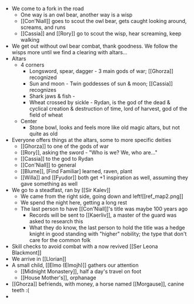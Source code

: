 - We come to a fork in the road
	- One way is an owl bear, another way is a wisp
	- [[Con'Niall]] goes to scout the owl bear, gets caught looking around, screams, and runs
	- [[Cassia]] and [[Rory]] go to scout the wisp, hear screaming, keep walking
- We get out without owl bear combat, thank goodness. We follow the wisps more until we find a clearing with altars...
- Altars
	- 4 corners
		- Longsword, spear, dagger - 3 main gods of war; [[Ghorza]] recognized
		- Sun and moon - Twin goddesses of sun & moon; [[Cassia]] recognizes
		- Shark jaws & fish - 
		- Wheat crossed by sickle - Rydan, is the god of the dead & cyclical creation & destruction of time, lord of harvest, god of the field of wheat
	- Center
		- Stone bowl, looks and feels more like old magic altars, but not quite as old
- Everyone offers things at the altars, some to more specific deities
	- [[Ghorza]] to one of the gods of war
	- [[Rory]], asking the sword - "Who is we? We, who are..."
	- [[Cassia]] to the god to Rydan
	- [[Con'Niall]] to general
	- [[Blume]], [Find Familiar] learned, raven, plant
	- [[Willa]] and [[Fyudor]] both get +1 inspiration as well, assuming they gave something as well
- We go to a steadfast, ran by [[Sir Kalev]]
	- We came from the right side, going down and left![[ref_map2.png]]
	- We spend the night here, getting a long rest
	- The last person to have [[Con'Niall]]'s title was maybe 100 years ago
		- Records will be sent to [[Kaerliv]], a master of the guard was asked to research this
		- What they do know, the last person to hold the title was a hedge knight in good standing with "higher" nobility; the type that don't care for the common folk
- Skill checks to avoid combat with a now revived [[Ser Leona Blackmont]]
- We arrive in [[Llorian]]
- A small child, [[Elmo (Elmojh)]] gathers our attention
	- [[Midnight Monastery]], half a day's travel on foot
	- [[House Mother's]], orphanage 
- [[Ghorza]] befriends, with money, a horse named [[Morgause]], canine teeth :(
- 